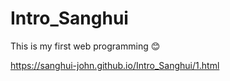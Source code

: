 # Intro_Sanghui
This is my first web programming 😊

https://sanghui-john.github.io/Intro_Sanghui/1.html
